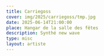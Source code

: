 ```yaml
---
title: Carriegoss
cover: img/2025/carriegoss/tmp.jpg
date: 2025-06-14T21:00:00
place: Hangar de la salle des fêtes
description: Synthé new wave
type: misc
layout: artiste
---
```

